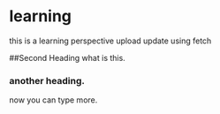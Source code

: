 # learning
this is a learning perspective upload
update using fetch

##Second Heading
what is this.

### another heading.
now you can type more.

